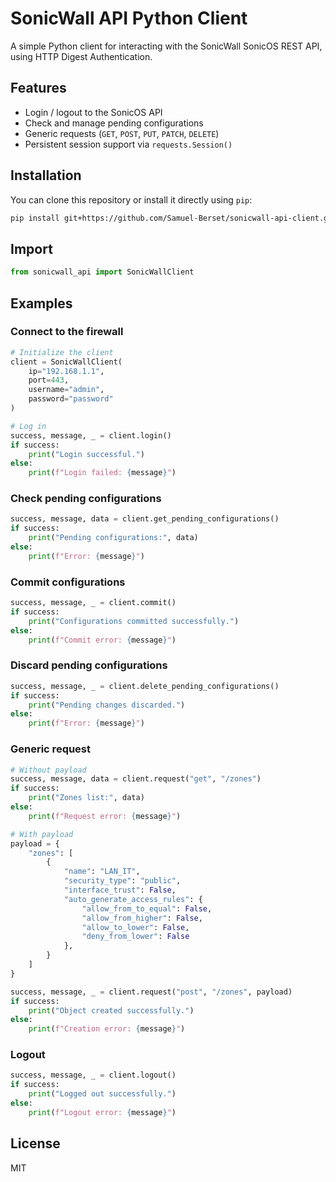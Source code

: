# SonicWall API Python Client

A simple Python client for interacting with the SonicWall SonicOS REST API, using HTTP Digest Authentication.

## Features

- Login / logout to the SonicOS API
- Check and manage pending configurations
- Generic requests (`GET`, `POST`, `PUT`, `PATCH`, `DELETE`)
- Persistent session support via `requests.Session()`

## Installation

You can clone this repository or install it directly using `pip`:

```bash
pip install git+https://github.com/Samuel-Berset/sonicwall-api-client.git
```

## Import

```python
from sonicwall_api import SonicWallClient
```

## Examples

### Connect to the firewall

```python
# Initialize the client
client = SonicWallClient(
    ip="192.168.1.1",
    port=443,
    username="admin",
    password="password"
)

# Log in
success, message, _ = client.login()
if success:
    print("Login successful.")
else:
    print(f"Login failed: {message}")
```

### Check pending configurations

```python
success, message, data = client.get_pending_configurations()
if success:
    print("Pending configurations:", data)
else:
    print(f"Error: {message}")
```

### Commit configurations

```python
success, message, _ = client.commit()
if success:
    print("Configurations committed successfully.")
else:
    print(f"Commit error: {message}")
```

### Discard pending configurations

```python
success, message, _ = client.delete_pending_configurations()
if success:
    print("Pending changes discarded.")
else:
    print(f"Error: {message}")
```

### Generic request

```python
# Without payload
success, message, data = client.request("get", "/zones")
if success:
    print("Zones list:", data)
else:
    print(f"Request error: {message}")

# With payload
payload = {
    "zones": [
        {
            "name": "LAN_IT",
            "security_type": "public",
            "interface_trust": False,
            "auto_generate_access_rules": {
                "allow_from_to_equal": False,
                "allow_from_higher": False,
                "allow_to_lower": False,
                "deny_from_lower": False
            },
        }
    ]
}

success, message, _ = client.request("post", "/zones", payload)
if success:
    print("Object created successfully.")
else:
    print(f"Creation error: {message}")
```

### Logout

```python
success, message, _ = client.logout()
if success:
    print("Logged out successfully.")
else:
    print(f"Logout error: {message}")
```

## License

MIT
